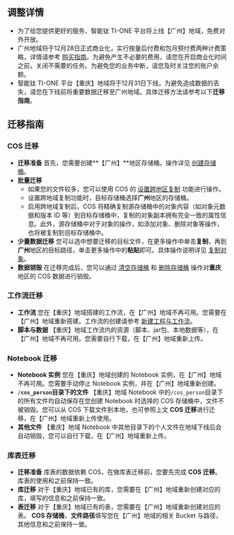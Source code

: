 ## 调整详情
- 为了给您提供更好的服务，智能钛 TI-ONE 平台将上线【广州】地域，免费对外开放。
- 广州地域将于12月28日正式商业化，实行按量后付费和包月预付费两种计费策略，详情请参考 [购买指南](https://cloud.tencent.com/document/product/851/39693)。为避免产生不必要的费用，请您在开启商业化时间之前，关闭不需要的任务。为避免您的业务中断，请您及时关注您的账户余额。
- 智能钛 TI-ONE 平台【重庆】地域将于12月31日下线，为避免造成数据的丢失，请您在下线前将重要数据迁移至广州地域。具体迁移方法请参考以下**迁移指南**。

## 迁移指南
### COS 迁移
- **迁移准备**
首先，您需要创建**【广州】**地区存储桶。操作详见 [创建存储桶](https://cloud.tencent.com/document/product/436/13309)。
- **批量迁移** 
  - 如果您的文件较多，您可以使用 COS 的 [设置跨地区复制](<https://cloud.tencent.com/document/product/436/19235>) 功能进行操作。
  - 设置跨地域复制功能时，目标存储桶选择**广州**地区的存储桶。
  - 启用跨地域复制后，COS 将精确复制源存储桶中的对象内容（如对象元数据和版本 ID 等）到目标存储桶中，复制的对象副本拥有完全一致的属性信息。此外，源存储桶中对于对象的操作，如添加对象、删除对象等操作，也将被复制到目标存储桶中。
- **少量数据迁移**
您可以选中想要迁移的目标文件，在更多操作中单击**复制**，再到**广州**地区的目标路径，单击更多操作中的**粘贴**即可。具体操作说明详见 [复制对象](https://cloud.tencent.com/document/product/436/39849)。
- **数据销毁**
在迁移完成后，您可以通过 [清空存储桶](https://cloud.tencent.com/document/product/436/35247) 和 [删除存储桶](https://cloud.tencent.com/document/product/436/32433) 操作对**重庆**地区的 COS 数据进行销毁。


### 工作流迁移
- **工作流**
您在【重庆】地域搭建的工作流，在【广州】地域不再可用。您需要在【广州】地域重新搭建。工作流的创建请参考 [新建工程与工作流](https://cloud.tencent.com/document/product/851/19069)。
- **脚本与数据**
【重庆】地域工作流内的资源（脚本、jar包、本地数据等），在【广州】地域不再可用。您需要自行下载，在【广州】地域重新上传。


### Notebook 迁移
- **Notebook 实例**
您在【重庆】地域创建的 Notebook 实例，在【广州】地域不再可用。您需要手动停止 Notebook 实例，并在【广州】地域重新创建。
- **`/cos_person`目录下的文件**
【重庆】地域 Notebook 中的`/cos_person`目录下的所有文件均自动保存在您创建 Notebook 时选择的 COS 存储桶中，文件不被销毁。您可以从 COS 下载文件到本地，也可参照上文 **COS 迁移**进行迁移，在【广州】地域重新上传使用。
- **其他文件**
【重庆】地域 Notebook 中其他目录下的个人文件在地域下线后会自动销毁，您可以自行下载，在【广州】地域重新上传。


### 库表迁移
- **迁移准备**
库表的数据依赖 COS，在做库表迁移前，您要先完成 **COS 迁移**。库表的使用和之前保持一致。
- **库迁移**
对于【重庆】地域已有的库，您需要在【广州】地域重新创建对应的库，填写的信息和之前保持一致。
- **表迁移**
对于【重庆】地域已有的表，您需要在【广州】地域重新创建对应的表。
**COS 存储桶**，**文件路径**填写您在【广州】地域的相关 Bucket 与路径，其他信息和之前保持一致。

  





